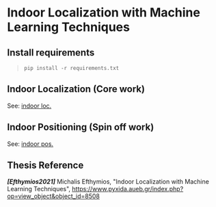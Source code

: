 # Indoor Localization with Machine Learning Techniques

## Install requirements
>`pip install -r requirements.txt`

## Indoor Localization (Core work)
See: [indoor loc.](indoor_localization)

## Indoor Positioning (Spin off work)
See: [indoor pos.](indoor_positioning)

## Thesis Reference
**_\[Efthymios2021\]_** Michalis Efthymios, "Indoor Localization with Machine Learning Techniques", https://www.pyxida.aueb.gr/index.php?op=view_object&object_id=8508
